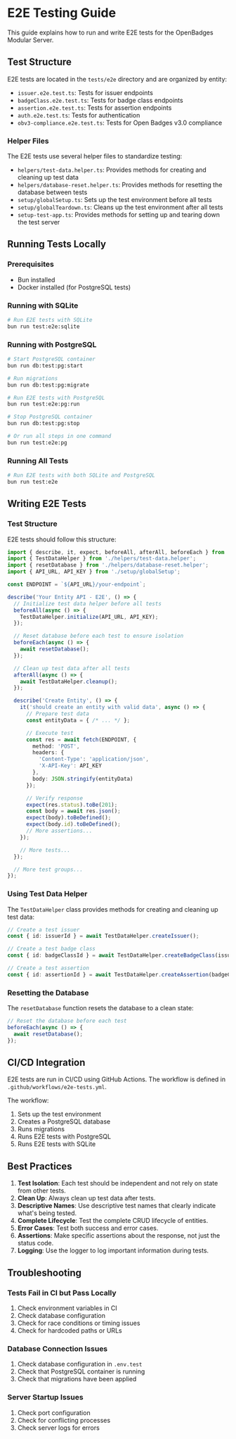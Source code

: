 # E2E Testing Guide

This guide explains how to run and write E2E tests for the OpenBadges Modular Server.

## Test Structure

E2E tests are located in the `tests/e2e` directory and are organized by entity:

- `issuer.e2e.test.ts`: Tests for issuer endpoints
- `badgeClass.e2e.test.ts`: Tests for badge class endpoints
- `assertion.e2e.test.ts`: Tests for assertion endpoints
- `auth.e2e.test.ts`: Tests for authentication
- `obv3-compliance.e2e.test.ts`: Tests for Open Badges v3.0 compliance

### Helper Files

The E2E tests use several helper files to standardize testing:

- `helpers/test-data.helper.ts`: Provides methods for creating and cleaning up test data
- `helpers/database-reset.helper.ts`: Provides methods for resetting the database between tests
- `setup/globalSetup.ts`: Sets up the test environment before all tests
- `setup/globalTeardown.ts`: Cleans up the test environment after all tests
- `setup-test-app.ts`: Provides methods for setting up and tearing down the test server

## Running Tests Locally

### Prerequisites

- Bun installed
- Docker installed (for PostgreSQL tests)

### Running with SQLite

```bash
# Run E2E tests with SQLite
bun run test:e2e:sqlite
```

### Running with PostgreSQL

```bash
# Start PostgreSQL container
bun run db:test:pg:start

# Run migrations
bun run db:test:pg:migrate

# Run E2E tests with PostgreSQL
bun run test:e2e:pg:run

# Stop PostgreSQL container
bun run db:test:pg:stop

# Or run all steps in one command
bun run test:e2e:pg
```

### Running All Tests

```bash
# Run E2E tests with both SQLite and PostgreSQL
bun run test:e2e
```

## Writing E2E Tests

### Test Structure

E2E tests should follow this structure:

```typescript
import { describe, it, expect, beforeAll, afterAll, beforeEach } from 'bun:test';
import { TestDataHelper } from './helpers/test-data.helper';
import { resetDatabase } from './helpers/database-reset.helper';
import { API_URL, API_KEY } from './setup/globalSetup';

const ENDPOINT = `${API_URL}/your-endpoint`;

describe('Your Entity API - E2E', () => {
  // Initialize test data helper before all tests
  beforeAll(async () => {
    TestDataHelper.initialize(API_URL, API_KEY);
  });

  // Reset database before each test to ensure isolation
  beforeEach(async () => {
    await resetDatabase();
  });

  // Clean up test data after all tests
  afterAll(async () => {
    await TestDataHelper.cleanup();
  });

  describe('Create Entity', () => {
    it('should create an entity with valid data', async () => {
      // Prepare test data
      const entityData = { /* ... */ };

      // Execute test
      const res = await fetch(ENDPOINT, {
        method: 'POST',
        headers: {
          'Content-Type': 'application/json',
          'X-API-Key': API_KEY
        },
        body: JSON.stringify(entityData)
      });

      // Verify response
      expect(res.status).toBe(201);
      const body = await res.json();
      expect(body).toBeDefined();
      expect(body.id).toBeDefined();
      // More assertions...
    });

    // More tests...
  });

  // More test groups...
});
```

### Using Test Data Helper

The `TestDataHelper` class provides methods for creating and cleaning up test data:

```typescript
// Create a test issuer
const { id: issuerId } = await TestDataHelper.createIssuer();

// Create a test badge class
const { id: badgeClassId } = await TestDataHelper.createBadgeClass(issuerId);

// Create a test assertion
const { id: assertionId } = await TestDataHelper.createAssertion(badgeClassId);
```

### Resetting the Database

The `resetDatabase` function resets the database to a clean state:

```typescript
// Reset the database before each test
beforeEach(async () => {
  await resetDatabase();
});
```

## CI/CD Integration

E2E tests are run in CI/CD using GitHub Actions. The workflow is defined in `.github/workflows/e2e-tests.yml`.

The workflow:

1. Sets up the test environment
2. Creates a PostgreSQL database
3. Runs migrations
4. Runs E2E tests with PostgreSQL
5. Runs E2E tests with SQLite

## Best Practices

1. **Test Isolation**: Each test should be independent and not rely on state from other tests.
2. **Clean Up**: Always clean up test data after tests.
3. **Descriptive Names**: Use descriptive test names that clearly indicate what's being tested.
4. **Complete Lifecycle**: Test the complete CRUD lifecycle of entities.
5. **Error Cases**: Test both success and error cases.
6. **Assertions**: Make specific assertions about the response, not just the status code.
7. **Logging**: Use the logger to log important information during tests.

## Troubleshooting

### Tests Fail in CI but Pass Locally

1. Check environment variables in CI
2. Check database configuration
3. Check for race conditions or timing issues
4. Check for hardcoded paths or URLs

### Database Connection Issues

1. Check database configuration in `.env.test`
2. Check that PostgreSQL container is running
3. Check that migrations have been applied

### Server Startup Issues

1. Check port configuration
2. Check for conflicting processes
3. Check server logs for errors
